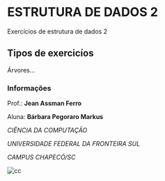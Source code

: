 # ESTRUTURA DE DADOS 2

Exercícios de estrutura de dados 2

## Tipos de exercicíos

Árvores...

### Informações

Prof.: **Jean Assman Ferro**

Aluna: **Bárbara Pegoraro Markus**

*CIÊNCIA DA COMPUTAÇÃO*

*UNIVERSIDADE FEDERAL DA FRONTEIRA SUL*

*CAMPUS CHAPECÓ/SC*

![cc](https://i.imgur.com/wdSPfgK.png)

